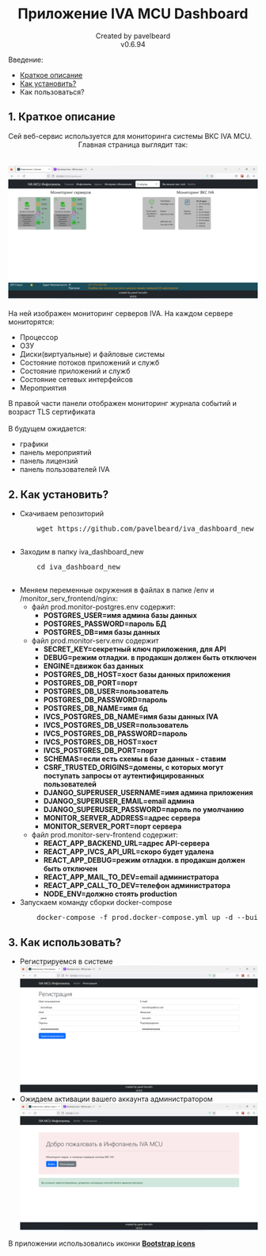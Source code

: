 <h1 style="text-align: center">Приложение IVA MCU Dashboard</h1>

<p style="text-align: center">
Created by pavelbeard
<br>v0.6.94</p>

Введение:
  <ul>
    <li><a href="#about">Краткое описание</a></li>
    <li><a href="#howToInstall">Как установить?</a></li>
    <li>Как пользоваться?</li>
  </ul>

<div id="about">
<h2>1. Краткое описание</h2>
    Сей веб-сервис используется для мониторинга системы ВКС IVA MCU.<br> 
    <div style="text-align: center">Главная страница выглядит так:</div><br><br>
    <img src="doc_pics/img.png" alt="main"><br><br>
    На ней изображен мониторинг серверов IVA. На каждом сервере мониторятся:
    <ul>
        <li>Процессор</li>
        <li>ОЗУ</li>
        <li>Диски(виртуальные) и файловые системы</li>
        <li>Состояние потоков приложений и служб</li>
        <li>Состояние приложений и служб</li>
        <li>Состояние сетевых интерфейсов</li>
        <li>Мероприятия</li>
    </ul>
    В правой части панели отображен мониторинг журнала событий
    и возраст TLS сертификата 
    <br>
    <br>
    В будущем ожидается:
    <ul>
        <li>графики</li>
        <li>панель мероприятий</li>
        <li>панель лицензий</li>
        <li>панель пользователей IVA</li>
    </ul>
</div>
<div id="howToInstall">
<h2>2. Как установить?</h2>

<div>
<ul>
    <li>Скачиваем репозиторий</li>
    <pre>
    wget https://github.com/pavelbeard/iva_dashboard_new
    </pre>
    <li>Заходим в папку iva_dashboard_new</li>
    <pre>
    cd iva_dashboard_new
    </pre>
    <li>Меняем переменные окружения в файлах в папке /env и <br>
    /monitor_serv_frontend/nginx:
        <ul>
            <li>файл prod.monitor-postgres.env содержит:
                <ul>
                    <li><b>POSTGRES_USER=имя админа базы данных</b></li>
                    <li><b>POSTGRES_PASSWORD=пароль БД</b></li>
                    <li><b>POSTGRES_DB=имя базы данных</b></li>
                </ul>
            </li>
            <li>файл prod.monitor-serv.env содержит
                <ul>
                    <li><b>SECRET_KEY=секретный ключ приложения, для API</b></li>
                    <li><b>DEBUG=режим отладки. в продакшн должен быть отключен</b></li>
                    <li><b>ENGINE=движок баз данных</b></li>
                    <li><b>POSTGRES_DB_HOST=хост базы данных приложения</b></li>
                    <li><b>POSTGRES_DB_PORT=порт</b></li>
                    <li><b>POSTGRES_DB_USER=пользователь</b></li>
                    <li><b>POSTGRES_DB_PASSWORD=пароль</b></li>
                    <li><b>POSTGRES_DB_NAME=имя бд</b></li>
                    <li><b>IVCS_POSTGRES_DB_NAME=имя базы данных IVA</b></li>
                    <li><b>IVCS_POSTGRES_DB_USER=пользователь</b></li>
                    <li><b>IVCS_POSTGRES_DB_PASSWORD=пароль</b></li>
                    <li><b>IVCS_POSTGRES_DB_HOST=хост</b></li>
                    <li><b>IVCS_POSTGRES_DB_PORT=порт</b></li>
                    <li><b>SCHEMAS=если есть схемы в базе данных - ставим</b></li>
                    <li><b>CSRF_TRUSTED_ORIGINS=домены, с которых могут поступать запросы 
                    от аутентифицированных пользователей</b></li>
                    <li><b>DJANGO_SUPERUSER_USERNAME=имя админа приложения</b></li>
                    <li><b>DJANGO_SUPERUSER_EMAIL=email админа</b></li>
                    <li><b>DJANGO_SUPERUSER_PASSWORD=пароль по умолчанию</b></li>
                    <li><b>MONITOR_SERVER_ADDRESS=адрес сервера</b></li>
                    <li><b>MONITOR_SERVER_PORT=порт сервера</b></li>
                </ul>
            </li>
            <li>файл prod.monitor-serv-frontend содержит:
                <ul>
                    <li><b>REACT_APP_BACKEND_URL=адрес API-сервера</b></li>
                    <li><b>REACT_APP_IVCS_API_URL=скоро будет удалена</b></li>
                    <li><b>REACT_APP_DEBUG=режим отладки. в продакшн должен быть отключен</b></li>
                    <li><b>REACT_APP_MAIL_TO_DEV=email администратора</b></li>
                    <li><b>REACT_APP_CALL_TO_DEV=телефон администратора</b></li>
                    <li><b>NODE_ENV=должно стоять production</b></li>
                </ul>
            </li>
        </ul>
    </li>
    <li>Запускаем команду сборки docker-compose</li>
    <pre>
    docker-compose -f prod.docker-compose.yml up -d --build
</pre>
</ul>
</div> 
<div id="howToUse">
<h2>3. Как использовать?</h2>
<ul>
    <li>Регистрируемся в системе
    <br>
    <img src="doc_pics/register.png" alt="register">
    </li>
    <li>
    Ожидаем активации вашего аккаунта администратором
    <br>
    <img src="doc_pics/register_await.png" alt="register_await">
    </li>
</ul>
</div>
<footer>
    <p>В приложении использовались иконки <b><a href="https://icons.getbootstrap.com/">Bootstrap icons</a></b></p>
</footer>
